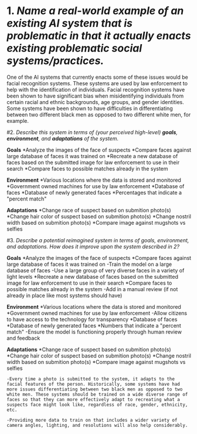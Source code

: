 # 1. _Name a real-world example of an existing AI system that is problematic in that it actually enacts existing problematic social systems/practices._

One of the AI systems that currently enacts some of these issues would be facial recognition systems. These systems are used by law enforcement to help with the identification of individuals. Facial recognition systems have been shown to have significant bias when misidentifying individuals from certain racial and ethnic backgrounds, age groups, and gender identities. Some systems have been shown to have difficulties in differentiating between two different black men as opposed to two different white men, for example.

#2. _Describe this system in terms of (your perceived high-level) **goals**, **environment**, and **adaptations** of the system._

**Goals**
*Analyze the images of the face of suspects
*Compare faces against large database of faces it was trained on
*Recreate a new database of faces based on the submitted image for law enforcement to use in their search
*Compare faces to possible matches already in the system

**Environment**
*Various locations where the data is stored and monitored
*Government owned machines for use by law enforcement
*Database of faces
*Database of newly generated faces
*Percentages that indicate a "percent match"

**Adaptations**
*Change race of suspect based on submition photo(s)
*Change hair color of suspect based on submition photo(s)
*Change nostril width based on submition photo(s)
*Compare image against mugshots vs selfies

#3. _Describe a potential reimagined system in terms of goals, environment, and adaptations. How does it improve upon the system described in 2?_

**Goals**
*Analyze the images of the face of suspects
*Compare faces against large database of faces it was trained on
	-Train the model on a large database of faces
	-Use a large group of very diverse faces in a variety of light levels
*Recreate a new database of faces based on the submitted image for law enforcement to use in their search
*Compare faces to possible matches already in the system
	-Add in a manual review (if not already in place like most systems should have)

**Environment**
*Various locations where the data is stored and monitored
*Government owned machines for use by law enforcement
	-Allow citizens to have access to the technology for transparency
*Database of faces
*Database of newly generated faces
*Numbers that indicate a "percent match"
	-Ensure the model is functioning properly through human review and feedback

**Adaptations**
*Change race of suspect based on submition photo(s)
*Change hair color of suspect based on submition photo(s)
*Change nostril width based on submition photo(s)
*Compare image against mugshots vs selfies

	-Every time a photo is submitted to the system, it adapts to the facial features of the person. Historically, some systems have had more issues differentiating between two black men as opposed to two white men. These systems should be trained on a wide diverse range of faces so that they can more effectively adapt to recreating what a suspects face might look like, regardless of race, gender, ethnicity, etc. 

	-Providing more data to train on that includes a wider variety of camera angles, lighting, and resolutions will also help considerably.